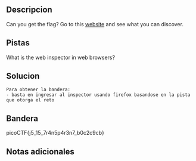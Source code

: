 ## Descripcion
Can you get the flag? Go to this [website](http://saturn.picoctf.net:52681/) and see what you can discover.

## Pistas
What is the web inspector in web browsers?

## Solucion
```
Para obtener la bandera:
- basta en ingresar al inspector usando firefox basandose en la pista que otorga el reto

```

## Bandera
picoCTF{j5_15_7r4n5p4r3n7_b0c2c9cb}
## Notas adicionales
